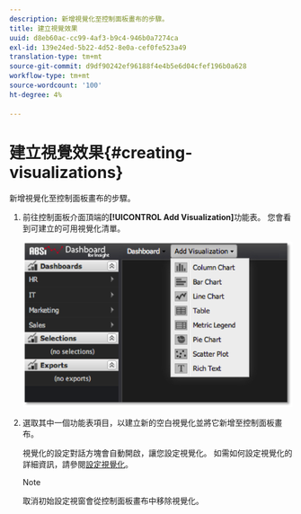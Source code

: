 ```yaml
---
description: 新增視覺化至控制面板畫布的步驟。
title: 建立視覺效果
uuid: d8eb60ac-cc99-4af3-b9c4-946b0a7274ca
exl-id: 139e24ed-5b22-4d52-8e0a-cef0fe523a49
translation-type: tm+mt
source-git-commit: d9df90242ef96188f4e4b5e6d04cfef196b0a628
workflow-type: tm+mt
source-wordcount: '100'
ht-degree: 4%

---
```


# 建立視覺效果{#creating-visualizations}

新增視覺化至控制面板畫布的步驟。

1. 前往控制面板介面頂端的&#x200B;**[!UICONTROL Add Visualization]**&#x200B;功能表。 您會看到可建立的可用視覺化清單。

   ![](assets/create_visualization1.png)

1. 選取其中一個功能表項目，以建立新的空白視覺化並將它新增至控制面板畫布。

   視覺化的設定對話方塊會自動開啟，讓您設定視覺化。 如需如何設定視覺化的詳細資訊，請參閱[設定視覺化](../../../home/c-adobe-data-workbench-dashboard/c-visualizations/c-configuring-visualizations.md#concept-edc3c7270ffe429c9aab8ceca429b570)。

   >[!NOTE]
   >
   >取消初始設定視窗會從控制面板畫布中移除視覺化。
